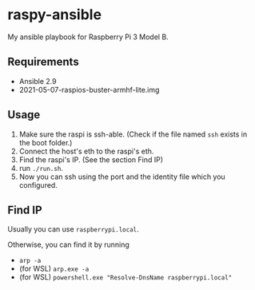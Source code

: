 raspy-ansible
====

My ansible playbook for Raspberry Pi 3 Model B.

## Requirements
- Ansible 2.9
- 2021-05-07-raspios-buster-armhf-lite.img

## Usage

1. Make sure the raspi is ssh-able. (Check if the file named `ssh` exists in the boot folder.)
2. Connect the host's eth to the raspi's eth.
3. Find the raspi's IP. (See the section Find IP)
4. run `./run.sh`.
5. Now you can ssh using the port and the identity file which you configured.

## Find IP
Usually you can use `raspberrypi.local`.

Otherwise, you can find it by running

- `arp -a`
- (for WSL) `arp.exe -a`
- (for WSL) `powershell.exe "Resolve-DnsName raspberrypi.local"`

